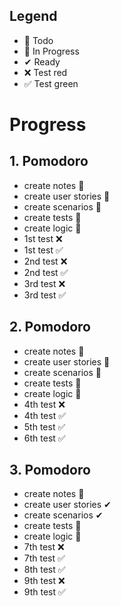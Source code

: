 ## Legend

- 📃 Todo
- 🚧 In Progress
- ✔ Ready
- ❌ Test red
- ✅ Test green

# Progress

## 1. Pomodoro
- create notes 🚧
- create user stories 🚧
- create scenarios 🚧
- create tests 🚧
- create logic 🚧
- 1st test ❌
- 1st test ✅
- 2nd test ❌
- 2nd test ✅
- 3rd test ❌
- 3rd test ✅

## 2. Pomodoro
- create notes 🚧
- create user stories 🚧
- create scenarios 🚧
- create tests 🚧
- create logic 🚧
- 4th test ❌
- 4th test ✅
- 5th test ✅
- 6th test ✅

## 3. Pomodoro
- create notes 🚧
- create user stories ✔
- create scenarios ✔
- create tests 🚧
- create logic 🚧
- 7th test ❌
- 7th test ✅
- 8th test ✅ 
- 9th test ❌
- 9th test ✅
